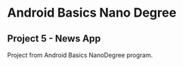 # Android Basics Nano Degree
## Project 5 - News App

Project from Android Basics NanoDegree program.
